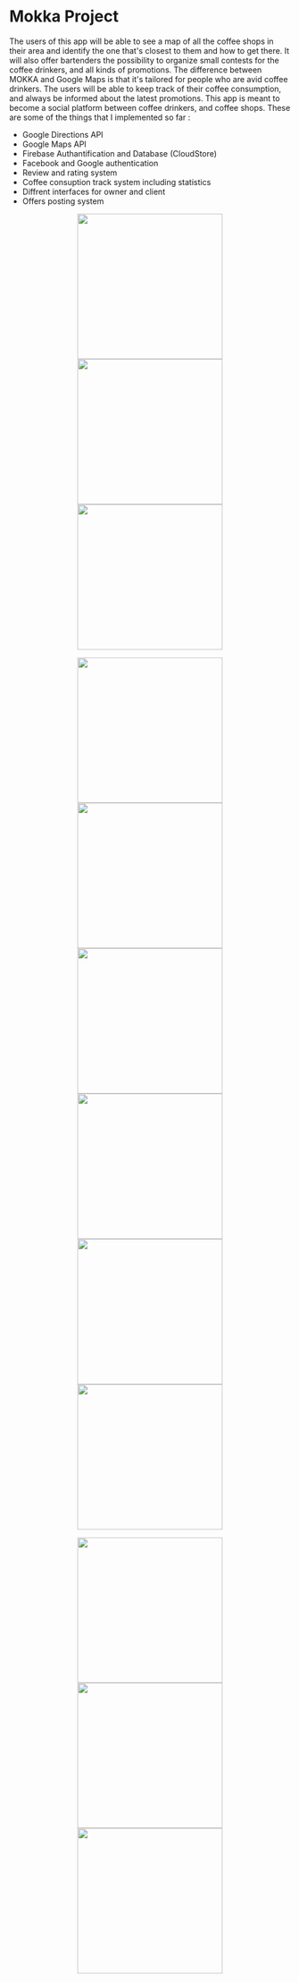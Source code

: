 # Mokka Project 

   The users of this app will be able to see a map of all the
coffee shops in their area and identify the one that's closest to them and
how to get there. It will also offer bartenders the possibility to organize
small contests for the coffee drinkers, and all kinds of promotions. The
difference between MOKKA and Google Maps is that it's tailored for people
who are avid coffee drinkers. The users will be able to keep track of their
coffee consumption, and always be informed about the latest promotions. This
app is meant to become a social platform between coffee drinkers, and 
coffee shops.
These are some of the things that I implemented so far :
 - Google Directions API
 - Google Maps API
 - Firebase Authantification and Database (CloudStore)
 - Facebook and Google authentication
 - Review and rating system
 - Coffee consuption track system including statistics
 - Diffrent interfaces for owner and client
 - Offers posting system


<p align="middle">
  <img src="https://user-images.githubusercontent.com/53866394/67204269-d534ab00-f415-11e9-96b4-b5c6b3d29c95.png" width="260" hspace="12" />
  <img src="https://user-images.githubusercontent.com/53866394/67204373-08773a00-f416-11e9-8a7c-63843c82b2d8.png" width="260" hspace="12" /> 
  <img src="https://user-images.githubusercontent.com/53866394/67204421-1c22a080-f416-11e9-9fb8-b53459aa2c22.png" width="260"  />
</p>


<p align="middle">
  <img src="https://user-images.githubusercontent.com/53866394/67204446-28a6f900-f416-11e9-8572-df466b0198ba.png" width="260" hspace="12"/>
  <img src="https://user-images.githubusercontent.com/53866394/67204475-36f51500-f416-11e9-91d7-c5f12a48d74a.png" width="260" hspace="12"/> 
  <img src="https://user-images.githubusercontent.com/53866394/67204497-43796d80-f416-11e9-9b45-8dc6450bb8f9.png" width="260 />
</p>


<p align="middle">
  <img src="https://user-images.githubusercontent.com/53866394/67204519-5429e380-f416-11e9-8094-cf6b6d13efe8.png" width="260" hspace="12"/>
  <img src="https://user-images.githubusercontent.com/53866394/67204548-673cb380-f416-11e9-8ee2-2929964c14fd.png" width="260" hspace="12"/> 
  <img src="https://user-images.githubusercontent.com/53866394/67204578-79b6ed00-f416-11e9-99c5-3330ec9448d8.png" width="260"/>
</p>

<p align="middle">
  <img src="https://user-images.githubusercontent.com/53866394/67204596-84718200-f416-11e9-8c56-6f02928528ea.png" width="260" hspace="12"/>
  <img src="https://user-images.githubusercontent.com/53866394/67204612-905d4400-f416-11e9-80fb-7b4a2efb18c0.png" width="260" hspace="12"/> 
  <img src="https://user-images.githubusercontent.com/53866394/67204627-994e1580-f416-11e9-8e4e-62d1b3a7ffea.png" width="260"/>
</p>







